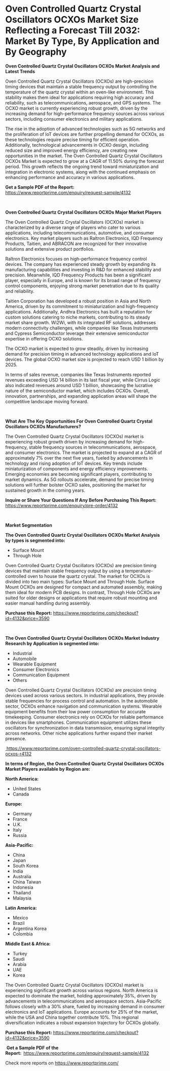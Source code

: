 <p><h1>Oven Controlled Quartz Crystal Oscillators OCXOs Market Size Reflecting a Forecast Till 2032: Market By Type, By Application and By Geography</h1></p><p><strong>Oven Controlled Quartz Crystal Oscillators OCXOs Market Analysis and Latest Trends</strong></p>
<p><p>Oven Controlled Quartz Crystal Oscillators (OCXOs) are high-precision timing devices that maintain a stable frequency output by controlling the temperature of the quartz crystal within an oven-like environment. This stability makes them ideal for applications requiring high accuracy and reliability, such as telecommunications, aerospace, and GPS systems. The OCXO market is currently experiencing robust growth, driven by the increasing demand for high-performance frequency sources across various sectors, including consumer electronics and military applications.</p><p>The rise in the adoption of advanced technologies such as 5G networks and the proliferation of IoT devices are further propelling demand for OCXOs, as these technologies require precise timing for efficient operation. Additionally, technological advancements in OCXO design, including reduced size and improved energy efficiency, are creating new opportunities in the market. The Oven Controlled Quartz Crystal Oscillators OCXOs Market is expected to grow at a CAGR of 11.50% during the forecast period. This growth reflects the ongoing trend toward miniaturization and integration in electronic systems, along with the continued emphasis on enhancing performance and accuracy in various applications.</p></p>
<p><strong>Get a Sample PDF of the Report:&nbsp;</strong> <a href="https://www.reportprime.com/enquiry/request-sample/4132?utm_campaign=2321&utm_medium=2&utm_source=Github&utm_content=ia&utm_term=18032025&utm_id=oven-controlled-quartz-crystal-oscillators-ocxos">https://www.reportprime.com/enquiry/request-sample/4132</a></p>
<p>&nbsp;</p>
<p><strong>Oven Controlled Quartz Crystal Oscillators OCXOs Major Market Players</strong></p>
<p><p>The Oven Controlled Quartz Crystal Oscillators (OCXOs) market is characterized by a diverse range of players who cater to various applications, including telecommunications, automotive, and consumer electronics. Key market players such as Raltron Electronics, IQD Frequency Products, Taitien, and ABRACON are recognized for their innovative solutions and extensive product portfolios.</p><p>Raltron Electronics focuses on high-performance frequency control devices. The company has experienced steady growth by expanding its manufacturing capabilities and investing in R&D for enhanced stability and precision. Meanwhile, IQD Frequency Products has been a significant player, especially in Europe, and is known for its broad range of frequency control components, enjoying strong market penetration due to its quality and reliability.</p><p>Taitien Corporation has developed a robust position in Asia and North America, driven by its commitment to miniaturization and high-frequency applications. Additionally, Andhra Electronics has built a reputation for custom solutions catering to niche markets, contributing to its steady market share growth. Wi2Wi, with its integrated RF solutions, addresses modern connectivity challenges, while companies like Texas Instruments and Cypress Semiconductor leverage their extensive semiconductor expertise in offering OCXO solutions.</p><p>The OCXO market is expected to grow steadily, driven by increasing demand for precision timing in advanced technology applications and IoT devices. The global OCXO market size is projected to reach USD 1 billion by 2025.</p><p>In terms of sales revenue, companies like Texas Instruments reported revenues exceeding USD 14 billion in its last fiscal year, while Cirrus Logic also indicated revenues around USD 1 billion, showcasing the lucrative nature of the semiconductor market, which includes OCXOs. Overall, innovation, partnerships, and expanding application areas will shape the competitive landscape moving forward.</p></p>
<p>&nbsp;</p>
<p><strong>What Are The Key Opportunities For Oven Controlled Quartz Crystal Oscillators OCXOs Manufacturers?</strong></p>
<p><p>The Oven Controlled Quartz Crystal Oscillators (OCXOs) market is experiencing robust growth driven by increasing demand for high-frequency, stable frequency sources in telecommunications, aerospace, and consumer electronics. The market is projected to expand at a CAGR of approximately 7% over the next five years, fueled by advancements in technology and rising adoption of IoT devices. Key trends include miniaturization of components and energy efficiency improvements. Emerging economies are becoming significant players, contributing to market dynamics. As 5G rollouts accelerate, demand for precise timing solutions will further bolster OCXO sales, positioning the market for sustained growth in the coming years.</p></p>
<p><strong>Inquire or Share Your Questions If Any Before Purchasing This Report:</strong> <a href="https://www.reportprime.com/enquiry/pre-order/4132?utm_campaign=2321&utm_medium=2&utm_source=Github&utm_content=ia&utm_term=18032025&utm_id=oven-controlled-quartz-crystal-oscillators-ocxos">https://www.reportprime.com/enquiry/pre-order/4132</a></p>
<p>&nbsp;</p>
<p><strong>Market Segmentation</strong></p>
<p><strong>The Oven Controlled Quartz Crystal Oscillators OCXOs Market Analysis by types is segmented into:</strong></p>
<p><ul><li>Surface Mount</li><li>Through Hole</li></ul></p>
<p><p>Oven Controlled Quartz Crystal Oscillators (OCXOs) are precision timing devices that maintain stable frequency output by using a temperature-controlled oven to house the quartz crystal. The market for OCXOs is divided into two main types: Surface Mount and Through Hole. Surface Mount OCXOs are designed for compact and automated assembly, making them ideal for modern PCB designs. In contrast, Through Hole OCXOs are suited for older designs or applications that require robust mounting and easier manual handling during assembly.</p></p>
<p><strong>Purchase this Report:&nbsp;</strong><a href="https://www.reportprime.com/checkout?id=4132&price=3590&utm_campaign=2321&utm_medium=2&utm_source=Github&utm_content=ia&utm_term=18032025&utm_id=oven-controlled-quartz-crystal-oscillators-ocxos">https://www.reportprime.com/checkout?id=4132&price=3590</a></p>
<p>&nbsp;</p>
<p><strong>The Oven Controlled Quartz Crystal Oscillators OCXOs Market Industry Research by Application is segmented into:</strong></p>
<p><ul><li>Industrial</li><li>Automobile</li><li>Wearable Equipment</li><li>Consumer Electronics</li><li>Communication Equipment</li><li>Others</li></ul></p>
<p><p>Oven Controlled Quartz Crystal Oscillators (OCXOs) are precision timing devices used across various sectors. In industrial applications, they provide stable frequencies for process control and automation. In the automobile sector, OCXOs enhance navigation and communication systems. Wearable equipment benefits from their low power consumption for accurate timekeeping. Consumer electronics rely on OCXOs for reliable performance in devices like smartphones. Communication equipment utilizes these oscillators for synchronization in data transmission, ensuring signal integrity across networks. Other niche applications further expand their market presence.</p></p>
<p><a href="https://www.reportprime.com/oven-controlled-quartz-crystal-oscillators-ocxos-r4132?utm_campaign=2321&utm_medium=2&utm_source=Github&utm_content=ia&utm_term=18032025&utm_id=oven-controlled-quartz-crystal-oscillators-ocxos">&nbsp;https://www.reportprime.com/oven-controlled-quartz-crystal-oscillators-ocxos-r4132</a></p>
<p><strong>In terms of Region, the Oven Controlled Quartz Crystal Oscillators OCXOs Market Players available by Region are:</strong></p>
<p>
    <p> <strong> North America: </strong>
        <ul>
            <li>United States</li>
            <li>Canada</li>
        </ul>
        </p> 
    <p> <strong> Europe: </strong>
        <ul>
            <li>Germany</li>
            <li>France</li>
            <li>U.K.</li>
            <li>Italy</li>
            <li>Russia</li>
        </ul>
        </p> 
    <p> <strong> Asia-Pacific: </strong>
        <ul>
            <li>China</li>
            <li>Japan</li>
            <li>South Korea</li>
            <li>India</li>
            <li>Australia</li>
            <li>China Taiwan</li>
            <li>Indonesia</li>
            <li>Thailand</li>
            <li>Malaysia</li>
        </ul>
        </p> 
    <p> <strong> Latin America: </strong>
        <ul>
            <li>Mexico</li>
            <li>Brazil</li>
            <li>Argentina Korea</li>
            <li>Colombia</li>
        </ul>
        </p> 
    <p> <strong> Middle East & Africa: </strong>
        <ul>
            <li>Turkey</li>
            <li>Saudi</li>
            <li>Arabia</li>
            <li>UAE</li>
            <li>Korea</li>
        </ul>
    </p>
    </p>
<p><p>The Oven Controlled Quartz Crystal Oscillators (OCXOs) market is experiencing significant growth across various regions. North America is expected to dominate the market, holding approximately 35%, driven by advancements in telecommunications and aerospace sectors. Asia-Pacific follows closely with a 30% share, fueled by increasing demand in consumer electronics and IoT applications. Europe accounts for 25% of the market, while the USA and China together contribute 10%. This regional diversification indicates a robust expansion trajectory for OCXOs globally.</p></p>
<p><strong>Purchase this Report: </strong><a href="https://www.reportprime.com/checkout?id=4132&price=3590&utm_campaign=2321&utm_medium=2&utm_source=Github&utm_content=ia&utm_term=18032025&utm_id=oven-controlled-quartz-crystal-oscillators-ocxos">https://www.reportprime.com/checkout?id=4132&price=3590</a></p>
<p>&nbsp;<strong>Get a Sample PDF of the Report:&nbsp;&nbsp;</strong><a href="https://www.reportprime.com/enquiry/request-sample/4132?utm_campaign=2321&utm_medium=2&utm_source=Github&utm_content=ia&utm_term=18032025&utm_id=oven-controlled-quartz-crystal-oscillators-ocxos">https://www.reportprime.com/enquiry/request-sample/4132</a></p>
<p><strong></strong></p>
<p>Check more reports on <a href="https://www.reportprime.com/?utm_campaign=2321&utm_medium=2&utm_source=Github&utm_content=ia&utm_term=18032025&utm_id=oven-controlled-quartz-crystal-oscillators-ocxos">https://www.reportprime.com/</a></p>